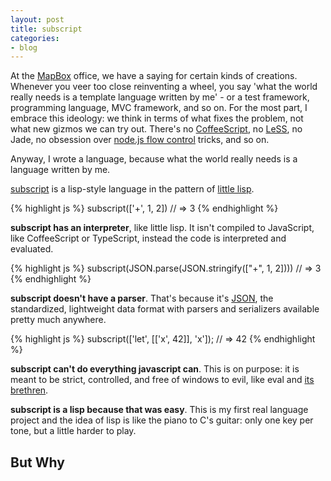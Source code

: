 ```yaml
---
layout: post
title: subscript
categories:
- blog
---
```


At the [MapBox](http://www.mapbox.com/) office, we have a saying for certain
kinds of creations. Whenever you veer too close reinventing a wheel, you say
'what the world really needs is a template language written by me' - or
a test framework, programming language, MVC framework, and so on. For the most
part, I embrace this ideology: we think in terms of what fixes the problem,
not what new gizmos we can try out. There's no [CoffeeScript](http://coffeescript.org/),
no [LeSS](http://lesscss.org/), no Jade, no obsession over [node.js flow control](http://callbackhell.com)
tricks, and so on.

Anyway, I wrote a language, because what the world really needs is a language
written by me.

[subscript](https://github.com/tmcw/subscript) is a lisp-style language in
the pattern of [little lisp](https://github.com/maryrosecook/littlelisp).

{% highlight js %}
subscript(['+', 1, 2]) // => 3
{% endhighlight %}

**subscript has an interpreter**, like little lisp. It isn't compiled to JavaScript,
like CoffeeScript or TypeScript, instead the code is interpreted and evaluated.

{% highlight js %}
subscript(JSON.parse(JSON.stringify(["+", 1, 2]))) // => 3
{% endhighlight %}

**subscript doesn't have a parser**. That's because it's [JSON](http://www.json.org/),
the standardized, lightweight data format with parsers and serializers available
pretty much anywhere.

{% highlight js %}
subscript(['let', [['x', 42]], 'x']); // => 42
{% endhighlight %}

**subscript can't do everything javascript can**. This is on purpose: it is
meant to be strict, controlled, and free of windows to evil, like eval and
[its brethren](https://developer.mozilla.org/en-US/docs/Web/JavaScript/Reference/Global_Objects/Function).

**subscript is a lisp because that was easy**. This is my first
real language project and the idea of lisp is like the piano to C's guitar:
only one key per tone, but a little harder to play.

## But Why
